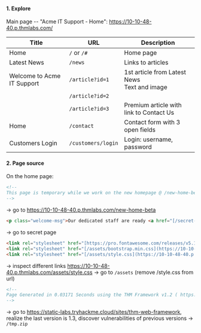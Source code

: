 #### 1. Explore

Main page -- "Acme IT Support - Home": https://10-10-48-40.p.thmlabs.com/

| Title                      | URL                | Description                                    |
| -------------------------- | ------------------ | ---------------------------------------------- |
| Home                       | `/` or `/#`        | Home page                                      |
| Latest News                | `/news`            | Links to articles                              |
| Welcome to Acme IT Support | `/article?id=1`    | 1st article from Latest News<br>Text and image |
|                            | `/article?id=2`    |                                                |
|                            | `/article?id=3`    | Premium article with link to Contact Us        |
| Home                       | `/contact`         | Contact form with 3 open fields                |
| Customers Login            | `/customers/login` | Login: username, password                      |

#### 2. Page source

On the home page:
```html
<!--
This page is temporary while we work on the new homepage @ /new-home-beta|
-->
```
$\rightarrow$ go to https://10-10-48-40.p.thmlabs.com/new-home-beta

```html
<p class="welcome-msg">Our dedicated staff are ready <a href="[/secret-page](https://10-10-48-40.p.thmlabs.com/secret-page)">to</a> assist you with your IT problems.</p>
```
$\rightarrow$ go to secret page

```html
<link rel="stylesheet" href="[https://pro.fontawesome.com/releases/v5.12.0/css/all.css](https://pro.fontawesome.com/releases/v5.12.0/css/all.css)" integrity="sha384-ekOryaXPbeCpWQNxMwSWVvQ0+1VrStoPJq54shlYhR8HzQgig1v5fas6YgOqLoKz" crossorigin="anonymous">
<link rel="stylesheet" href="[/assets/bootstrap.min.css](https://10-10-48-40.p.thmlabs.com/assets/bootstrap.min.css)">
<link rel="stylesheet" href="[/assets/style.css](https://10-10-48-40.p.thmlabs.com/assets/style.css)">
```
$\rightarrow$ inspect different links
https://10-10-48-40.p.thmlabs.com/assets/style.css $\rightarrow$ go to `/assets` (remove /style.css from url)

```html
<!--
Page Generated in 0.03171 Seconds using the THM Framework v1.2 ( https://static-labs.tryhackme.cloud/sites/thm-web-framework )
-->
```
$\rightarrow$ go to https://static-labs.tryhackme.cloud/sites/thm-web-framework, realize the last version is 1.3, discover vulnerabilities of previous versions $\rightarrow$ `/tmp.zip`
